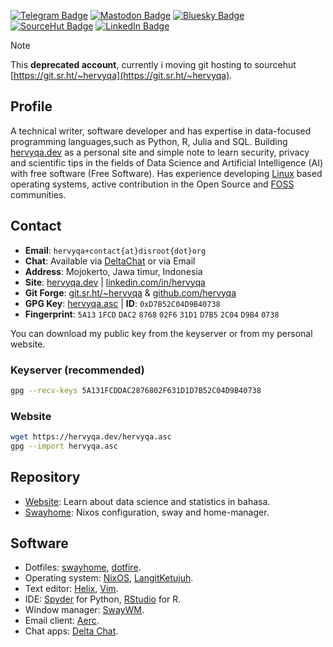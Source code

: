 [![Telegram Badge](https://img.shields.io/badge/Telegram-Profile-informational?style=flat&logo=telegram&logoColor=white&color=18A3E6)](https://t.me/hervyqa)
[![Mastodon Badge](https://img.shields.io/badge/Mastodon-Profile-informational?style=flat&logo=mastodon&logoColor=white&color=6364FF)](https://datasci.social/@hervyqa)
[![Bluesky Badge](https://img.shields.io/badge/Bluesky-Profile-informational?style=flat&logo=bluesky&logoColor=white&color=1CA2F1)](https://bsky.app/profile/hervyqa.bsky.social)
[![SourceHut Badge](https://img.shields.io/badge/SourceHut-Profile-informational?style=flat&logo=sourcehut&logoColor=white&color=000000)](https://sr.ht/~hervyqa)
[![LinkedIn Badge](https://img.shields.io/badge/LinkedIn-Profile-informational?style=flat&logo=linkedin&logoColor=white&color=0D76A8)](https://www.linkedin.com/in/hervyqa)

> [!NOTE]
> This **deprecated account**, currently i moving git hosting to sourcehut [https://git.sr.ht/~hervyqa](https://git.sr.ht/~hervyqa).

## Profile

A technical writer, software developer and has expertise in data-focused programming languages,​such as Python, R, Julia and SQL. Building [hervyqa.dev] as a personal site and simple note to learn security, privacy and scientific tips in the fields of Data Science and Artificial Intelligence (AI) with free software (Free Software). Has experience developing [Linux] based operating systems, active contribution in the Open Source and [FOSS] communities.

## Contact

- **Email**: `hervyqa+contact{at}disroot{dot}org`
- **Chat**: Available via [DeltaChat] or via Email
- **Address**: Mojokerto, Jawa timur, Indonesia
- **Site**: [hervyqa.dev] | [linkedin.com/in/hervyqa]
- **Git Forge**: [git.sr.ht/~hervyqa] & [github.com/hervyqa]
- **GPG Key**: [hervyqa.asc] | **ID**: `0xD7B52C04D9B40738`
- **Fingerprint**: `5A13` `1FCD` `DAC2` `8768` `02F6` `31D1` `D7B5` `2C04`
    `D9B4` `0738`

You can download my public key from the keyserver or from my personal website.

### Keyserver (recommended)

``` {.bash filename="Terminal"}
gpg --recv-keys 5A131FCDDAC2876802F631D1D7B52C04D9B40738
```

### Website

``` {.bash filename="Terminal"}
wget https://hervyqa.dev/hervyqa.asc
gpg --import hervyqa.asc
```

## Repository

- [Website](https://git.sr.ht/~hervyqa/website): Learn about data science
  and statistics in bahasa.
- [Swayhome](https://git.sr.ht/~hervyqa/swayhome): Nixos configuration,
  sway and home-manager.

## Software

  - Dotfiles: [swayhome], [dotfire].
  - Operating system: [NixOS], [LangitKetujuh].
  - Text editor: [Helix], [Vim].
  - IDE: [Spyder] for Python, [RStudio] for R.
  - Window manager: [SwayWM].
  - Email client: [Aerc].
  - Chat apps: [Delta Chat].

[Aerc]: https://aerc-mail.org
[Delta Chat]: https://delta.chat
[DeltaChat]: https://i.delta.chat/#1CE55F43B860372AC4F9EAB6D914B7D168AD0687&a=hervyqa%40disroot.org&n=hervyqa&i=V6yYcltbbnvQUv3uLkSamuGH&s=NZBYSj7jPFwLzpKkSDxtBMZO
[FOSS]: https://en.wikipedia.org/wiki/Free_and_open-source_software
[GNOME Asia Summit]: https://2019.gnome.asia
[Helix]: https://helix-editor.com
[LangitKetujuh]: https://langitketujuh.id
[Mastodon]: https://datasci.social/@hervyqa
[NixOS]: https://nixos.org
[RStudio]: https://posit.co/products/open-source/rstudio
[Spyder]: https://www.spyder-ide.org
[SwayWM]: https://swaywm.org
[Vim]: https://www.vim.org
[Voidlinux]: https://voidlinux.org
[dotfire]: https://git.sr.ht/~hervyqa/dotfire
[git.sr.ht/~hervyqa]: https://git.sr.ht/~hervyqa
[github.com/hervyqa]: https://github.com/hervyqa
[hervyqa.asc]: https://hervyqa.dev/hervyqa.asc
[hervyqa.dev]: https://hervyqa.dev
[keys.openpgp.org]: https://keys.openpgp.org
[linkedin.com/in/hervyqa]: https://www.linkedin.com/in/hervyqa
[linux]: https://en.wikipedia.org/wiki/Linux
[swayhome]: https://git.sr.ht/~hervyqa/swayhome
